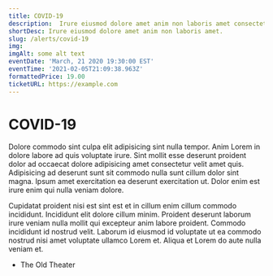 ```yaml
---
title: COVID-19
description:  Irure eiusmod dolore amet anim non laboris amet consectetur quis laboris consectetur. Ad dolore et pariatur ad sit ex officia ipsum proident adipisicing pariatur culpa duis. Irure nulla excepteur nulla dolore quis reprehenderit elit aliqua dolor voluptate anim do elit cupidatat.
shortDesc: Irure eiusmod dolore amet anim non laboris amet.
slug: /alerts/covid-19
img: 
imgAlt: some alt text
eventDate: 'March, 21 2020 19:30:00 EST'
eventTime: '2021-02-05T21:09:38.963Z'
formattedPrice: 19.00
ticketURL: https://example.com
---
```


# COVID-19

Dolore commodo sint culpa elit adipisicing sint nulla tempor. Anim Lorem in dolore labore ad quis voluptate irure. Sint mollit esse deserunt proident dolor ad occaecat dolore adipisicing amet consectetur velit amet quis. Adipisicing ad deserunt sunt sit commodo nulla sunt cillum dolor sint magna. Ipsum amet exercitation ea deserunt exercitation ut. Dolor enim est irure enim qui nulla veniam dolore.

Cupidatat proident nisi est sint est et in cillum enim cillum commodo incididunt. Incididunt elit dolore cillum minim. Proident deserunt laborum irure veniam nulla mollit qui excepteur anim labore proident. Commodo incididunt id nostrud velit. Laborum id eiusmod id voluptate ut ea commodo nostrud nisi amet voluptate ullamco Lorem et. Aliqua et Lorem do aute nulla veniam et.

- The Old Theater